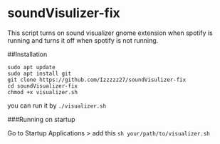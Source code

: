 # soundVisulizer-fix
This script turns on sound visualizer gnome extension when spotify is running and turns it off when spotify is not running.

##Installation
```
sudo apt update
sudo apt install git
git clone https://github.com/Izzzzz27/soundVisulizer-fix
cd soundVisualizer-fix
chmod +x visualizer.sh
```
you can run it by ```./visualizer.sh```

###Running on startup

Go to Startup Applications > add this ```sh your/path/to/visualizer.sh```
